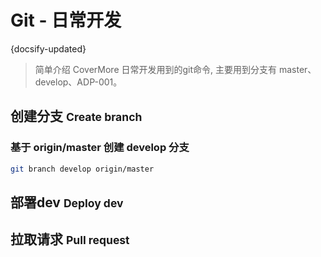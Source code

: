 # Git - 日常开发
{docsify-updated}

> 简单介绍 CoverMore 日常开发用到的git命令, 主要用到分支有 master、develop、ADP-001。

<section>

## 创建分支 <small class="opacity-25 fw-light">Create branch</small>
### 基于 origin/master 创建 develop 分支
```bash
git branch develop origin/master
```



</section>


## 部署dev <small class="opacity-25 fw-light">Deploy dev</small>

## 拉取请求 <small class="opacity-25 fw-light">Pull request</small>


